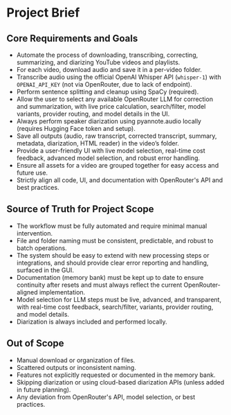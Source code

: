 # Project Brief

## Core Requirements and Goals

- Automate the process of downloading, transcribing, correcting, summarizing, and diarizing YouTube videos and playlists.
- For each video, download audio and save it in a per-video folder.
- Transcribe audio using the official OpenAI Whisper API (`whisper-1`) with `OPENAI_API_KEY` (not via OpenRouter, due to lack of endpoint).
- Perform sentence splitting and cleanup using SpaCy (required).
- Allow the user to select any available OpenRouter LLM for correction and summarization, with live price calculation, search/filter, model variants, provider routing, and model details in the UI.
- Always perform speaker diarization using pyannote.audio locally (requires Hugging Face token and setup).
- Save all outputs (audio, raw transcript, corrected transcript, summary, metadata, diarization, HTML reader) in the video’s folder.
- Provide a user-friendly UI with live model selection, real-time cost feedback, advanced model selection, and robust error handling.
- Ensure all assets for a video are grouped together for easy access and future use.
- Strictly align all code, UI, and documentation with OpenRouter's API and best practices.

## Source of Truth for Project Scope

- The workflow must be fully automated and require minimal manual intervention.
- File and folder naming must be consistent, predictable, and robust to batch operations.
- The system should be easy to extend with new processing steps or integrations, and should provide clear error reporting and handling, surfaced in the GUI.
- Documentation (memory bank) must be kept up to date to ensure continuity after resets and must always reflect the current OpenRouter-aligned implementation.
- Model selection for LLM steps must be live, advanced, and transparent, with real-time cost feedback, search/filter, variants, provider routing, and model details.
- Diarization is always included and performed locally.

## Out of Scope

- Manual download or organization of files.
- Scattered outputs or inconsistent naming.
- Features not explicitly requested or documented in the memory bank.
- Skipping diarization or using cloud-based diarization APIs (unless added in future planning).
- Any deviation from OpenRouter's API, model selection, or best practices.

